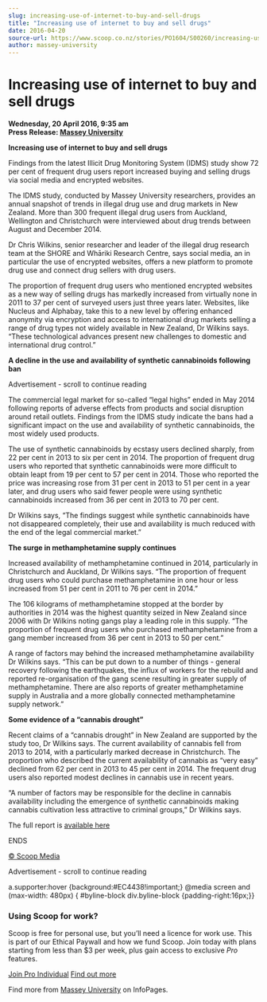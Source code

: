 ```yaml
---
slug: increasing-use-of-internet-to-buy-and-sell-drugs
title: "Increasing use of internet to buy and sell drugs"
date: 2016-04-20
source-url: https://www.scoop.co.nz/stories/PO1604/S00260/increasing-use-of-internet-to-buy-and-sell-drugs.htm
author: massey-university
---
```

Increasing use of internet to buy and sell drugs
================================================

**Wednesday, 20 April 2016, 9:35 am**  
**Press Release: [Massey University](https://info.scoop.co.nz/Massey_University)**

**Increasing use of internet to buy and sell drugs**

Findings from the latest Illicit Drug Monitoring System (IDMS) study show 72 per cent of frequent drug users report increased buying and selling drugs via social media and encrypted websites.

The IDMS study, conducted by Massey University researchers, provides an annual snapshot of trends in illegal drug use and drug markets in New Zealand. More than 300 frequent illegal drug users from Auckland, Wellington and Christchurch were interviewed about drug trends between August and December 2014.

Dr Chris Wilkins, senior researcher and leader of the illegal drug research team at the SHORE and Whāriki Research Centre, says social media, an in particular the use of encrypted websites, offers a new platform to promote drug use and connect drug sellers with drug users.

The proportion of frequent drug users who mentioned encrypted websites as a new way of selling drugs has markedly increased from virtually none in 2011 to 37 per cent of surveyed users just three years later. Websites, like Nucleus and Alphabay, take this to a new level by offering enhanced anonymity via encryption and access to international drug markets selling a range of drug types not widely available in New Zealand, Dr Wilkins says. “These technological advances present new challenges to domestic and international drug control.”

**A decline in the use and availability of synthetic cannabinoids following ban**

Advertisement - scroll to continue reading





The commercial legal market for so-called “legal highs” ended in May 2014 following reports of adverse effects from products and social disruption around retail outlets. Findings from the IDMS study indicate the bans had a significant impact on the use and availability of synthetic cannabinoids, the most widely used products.

The use of synthetic cannabinoids by ecstasy users declined sharply, from 22 per cent in 2013 to six per cent in 2014. The proportion of frequent drug users who reported that synthetic cannabinoids were more difficult to obtain leapt from 19 per cent to 57 per cent in 2014. Those who reported the price was increasing rose from 31 per cent in 2013 to 51 per cent in a year later, and drug users who said fewer people were using synthetic cannabinoids increased from 36 per cent in 2013 to 70 per cent.

Dr Wilkins says, “The findings suggest while synthetic cannabinoids have not disappeared completely, their use and availability is much reduced with the end of the legal commercial market.”

**The surge in methamphetamine supply continues**

Increased availability of methamphetamine continued in 2014, particularly in Christchurch and Auckland, Dr Wilkins says. “The proportion of frequent drug users who could purchase methamphetamine in one hour or less increased from 51 per cent in 2011 to 76 per cent in 2014.”

The 106 kilograms of methamphetamine stopped at the border by authorities in 2014 was the highest quantity seized in New Zealand since 2006 with Dr Wilkins noting gangs play a leading role in this supply. “The proportion of frequent drug users who purchased methamphetamine from a gang member increased from 36 per cent in 2013 to 50 per cent.”

A range of factors may behind the increased methamphetamine availability Dr Wilkins says. “This can be put down to a number of things - general recovery following the earthquakes, the influx of workers for the rebuild and reported re-organisation of the gang scene resulting in greater supply of methamphetamine. There are also reports of greater methamphetamine supply in Australia and a more globally connected methamphetamine supply network.”

**Some evidence of a “cannabis drought”**

Recent claims of a “cannabis drought” in New Zealand are supported by the study too, Dr Wilkins says. The current availability of cannabis fell from 2013 to 2014, with a particularly marked decrease in Christchurch. The proportion who described the current availability of cannabis as “very easy” declined from 62 per cent in 2013 to 45 per cent in 2014. The frequent drug users also reported modest declines in cannabis use in recent years.

“A number of factors may be responsible for the decline in cannabis availability including the emergence of synthetic cannabinoids making cannabis cultivation less attractive to criminal groups,” Dr Wilkins says.

The full report is [available here](http://img.scoop.co.nz/media/pdfs/1604/IDMS_2014_Final_Report.pdf)

ENDS

[© Scoop Media](http://www.scoop.co.nz/about/terms.html)  

Advertisement - scroll to continue reading



a.supporter:hover {background:#EC4438!important;} @media screen and (max-width: 480px) { #byline-block div.byline-block {padding-right:16px;}}

### Using Scoop for work?

Scoop is free for personal use, but you’ll need a licence for work use. This is part of our Ethical Paywall and how we fund Scoop. Join today with plans starting from less than $3 per week, plus gain access to exclusive _Pro_ features.  
  
[Join Pro Individual](https://pro.scoop.co.nz/Individual/?from=ProIn24) [Find out more](https://pro.scoop.co.nz/using-scoop-for-work/?from=ProIn24)

Find more from [Massey University](https://info.scoop.co.nz/Massey_University) on InfoPages.